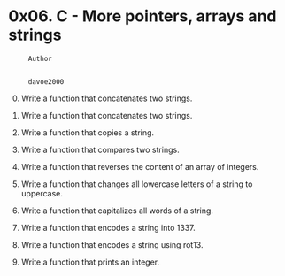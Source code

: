 #                 0x06. C - More pointers, arrays and strings



		 Author


		 davoe2000


0.  Write a function that concatenates two strings.

1.  Write a function that concatenates two strings.

2.  Write a function that copies a string.

3.  Write a function that compares two strings.

4.  Write a function that reverses the content of an array of integers.

5.  Write a function that changes all lowercase letters of a string to uppercase.

6.  Write a function that capitalizes all words of a string.

7.  Write a function that encodes a string into 1337.

8.  Write a function that encodes a string using rot13.

9.  Write a function that prints an integer.

